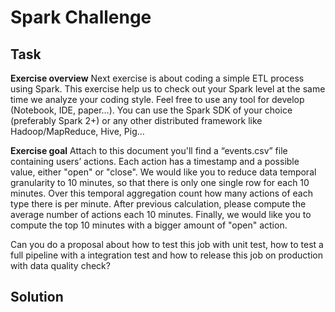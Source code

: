 # Spark Challenge

## Task

**Exercise overview**
Next exercise is about coding a simple ETL process using Spark. This exercise help us to check out your Spark level at the same time we analyze your coding style. Feel free to use any tool for develop (Notebook, IDE, paper…). You can use the Spark SDK of your choice (preferably Spark 2+) or any other distributed framework like Hadoop/MapReduce, Hive, Pig…

**Exercise goal**
Attach to this document you'll find a “events.csv” file containing users’ actions. Each action has a timestamp and a possible value, either "open" or "close". We would like you to reduce data temporal granularity to 10 minutes, so that there is only one single row for each 10 minutes. Over this temporal aggregation count how many actions of each type there is per minute. After previous calculation, please compute the average number of actions each 10 minutes. Finally, we would like you to compute the top 10 minutes with a bigger amount of "open" action.

Can you do a proposal about how to test this job with unit test, how to test a full pipeline with a integration test and how to release this job on production with data quality check?

## Solution
